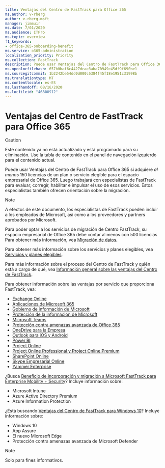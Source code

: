 ```yaml
---
title: Ventajas del Centro de FastTrack para Office 365
ms.author: v-rberg
author: v-rberg-msft
manager: jimmuir
ms.date: 7/01/2020
ms.audience: ITPro
ms.topic: overview
f1_keywords:
- office-365-onboarding-benefit
ms.service: o365-administration
localization_priority: Priority
ms.collection: FastTrack
description: Puede usar Ventajas del Centro de FastTrack para Office 365 si adquiere al menos 150 licencias de un plan o servicio elegible para el espacio empresarial de Office 365. Luego trabajará con especialistas de FastTrack para evaluar, corregir, habilitar e impulsar el uso de esos servicios. Estos especialistas también ofrecen orientación sobre la migración.
ms.openlocfilehash: 657b0baf6c4427dcae8aba70949e45df9f690be1
ms.sourcegitcommit: 1b2242be54dd0d000c6384f45f18e1951c31998b
ms.translationtype: MT
ms.contentlocale: es-ES
ms.lasthandoff: 08/18/2020
ms.locfileid: "46800912"
---
```

# <a name="fasttrack-center-benefit-for-office-365"></a>Ventajas del Centro de FastTrack para Office 365

> [!CAUTION]
> Este contenido ya no está actualizado y está programado para su eliminación. Use la tabla de contenido en el panel de navegación izquierdo para el contenido actual.

Puede usar Ventajas del Centro de FastTrack para Office 365 si adquiere *al menos* 150 licencias de un plan o servicio elegible para el espacio empresarial de Office 365. Luego trabajará con especialistas de FastTrack para evaluar, corregir, habilitar e impulsar el uso de esos servicios. Estos especialistas también ofrecen orientación sobre la migración. 
  
> [!NOTE]
> A efectos de este documento, los especialistas de FastTrack pueden incluir a los empleados de Microsoft, así como a los proveedores y partners aprobados por Microsoft. 
  
Para poder optar a los servicios de migración de Centro FastTrack, su espacio empresarial de Office 365 debe contar al menos con 500 licencias. Para obtener más información, vea [Migración de datos](O365-data-migration.md).
  
Para obtener más información sobre los servicios y planes elegibles, vea [Servicios y planes elegibles](M365-eligible-services-and-plans.md).
  
Para más información sobre el proceso del Centro de FastTrack y quién está a cargo de qué, vea [Información general sobre las ventajas del Centro de FastTrack](O365-fasttrack-benefit-overview.md).

Para obtener información sobre las ventajas por servicio que proporciona FastTrack, vea:

- [Exchange Online](O365-fasttrack-responsibilities.md#exchange-online)
- [Aplicaciones de Microsoft 365](O365-fasttrack-responsibilities.md#microsoft-365-apps)
- [Gobierno de información de Microsoft](O365-fasttrack-responsibilities.md#microsoft-information-governance)
- [Protección de la información de Microsoft](O365-fasttrack-responsibilities.md#microsoft-information-protection)
- [Microsoft Teams](O365-fasttrack-responsibilities.md#microsoft-teams)
- [Protección contra amenazas avanzada de Office 365](O365-fasttrack-responsibilities.md#office-365-advanced-threat-protection)
- [OneDrive para la Empresa](O365-fasttrack-responsibilities.md#onedrive-for-business)
- [Outlook para iOS y Android](O365-fasttrack-responsibilities.md#outlook-for-ios-and-android)
- [Power BI](O365-fasttrack-responsibilities.md#power-bi)
- [Project Online](O365-fasttrack-responsibilities.md#project-online)
- [Project Online Professional y Project Online Premium](O365-fasttrack-responsibilities.md#project-online-professional-and-project-online-premium)
- [SharePoint Online](O365-fasttrack-responsibilities.md#sharepoint-online)
- [Skype Empresarial Online](O365-fasttrack-responsibilities.md#skype-for-business-online)
- [Yammer Enterprise](O365-fasttrack-responsibilities.md#yammer-enterprise)
  
¿Busca [Beneficio de incorporación y migración a Microsoft FastTrack para Enterprise Mobility + Security](EMS-fasttrack-benefit-for-EMS.md)? Incluye información sobre:
  
- Microsoft Intune
- Azure Active Directory Premium 
- Azure Information Protection

¿Está buscando [Ventajas del Centro de FastTrack para Windows 10](Win-10-fasttrack-benefit-for-Windows-10.md)? Incluye información sobre:

- Windows 10
- App Assure
- El nuevo Microsoft Edge
- Protección contra amenazas avanzada de Microsoft Defender
    
> [!NOTE]
> Solo para fines informativos. 


